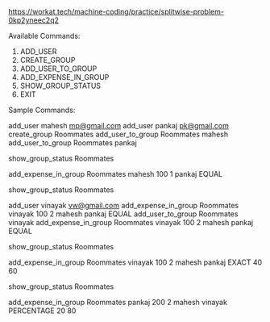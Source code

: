 https://workat.tech/machine-coding/practice/splitwise-problem-0kp2yneec2q2

Available Commands:
1. ADD_USER <UserName> <UserEmail>
2. CREATE_GROUP <GroupName>
3. ADD_USER_TO_GROUP <GroupName> <UserName>
4. ADD_EXPENSE_IN_GROUP <GroupName> <Payee> <Amount> <NoOfParticipants> <ParticipantNames> <SplitType> <SplitShareIfAny>
4. SHOW_GROUP_STATUS <GroupName>
5. EXIT

Sample Commands:

add_user mahesh mp@gmail.com
add_user pankaj pk@gmail.com
create_group Roommates
add_user_to_group Roommates mahesh
add_user_to_group Roommates pankaj

show_group_status Roommates

add_expense_in_group Roommates mahesh 100 1 pankaj EQUAL

show_group_status Roommates

add_user vinayak vw@gmail.com
add_expense_in_group Roommates vinayak 100 2 mahesh pankaj EQUAL
add_user_to_group Roommates vinayak
add_expense_in_group Roommates vinayak 100 2 mahesh pankaj EQUAL

show_group_status Roommates

add_expense_in_group Roommates vinayak 100 2 mahesh pankaj EXACT 40 60

show_group_status Roommates

add_expense_in_group Roommates pankaj 200 2 mahesh vinayak PERCENTAGE 20 80